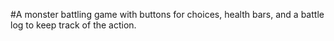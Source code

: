 #A monster battling game with buttons for choices, health bars, and a battle log to keep track of the action.

